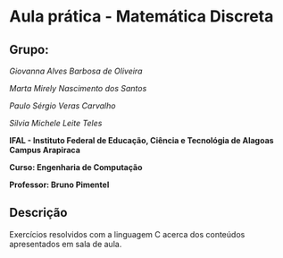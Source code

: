 # Aula prática - Matemática Discreta

## Grupo:

*Giovanna Alves Barbosa de Oliveira*

*Marta Mirely Nascimento dos Santos*

*Paulo Sérgio Veras Carvalho*

*Silvia Michele Leite Teles*

**IFAL - Instituto Federal de Educação, Ciência e Tecnológia de Alagoas**
**Campus Arapiraca**

**Curso: Engenharia de Computação**

**Professor: Bruno Pimentel**

## Descrição

Exercícios resolvidos com a linguagem C acerca dos conteúdos apresentados em sala de aula.

